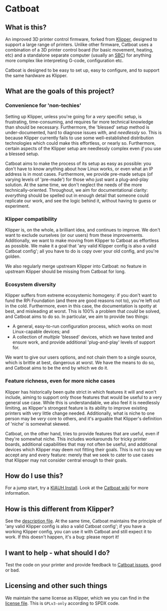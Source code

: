 # Catboat

## What is this?

An improved 3D printer control firmware, forked from
[Klipper](https://www.klipper3d.org), designed to support a large range of
printers. Unlike other firmware, Catboat uses a combination of a 3D printer
control board (for basic movement, heating, etc) and a standalone separate
computer (usually an [SBC](https://en.wikipedia.org/wiki/Single-board_computer))
for anything more complex like interpreting G-code, configuration etc.

Catboat is designed to be easy to set up, easy to configure, and to support the
same hardware as Klipper.

## What are the goals of this project?

### Convenience for 'non-techies'

Setting up Klipper, unless you're going for a _very_ specific setup, is
frustrating, time-consuming, and requires far more technical knowledge than
should be necessary. Furthermore, the 'blessed' setup method is
under-documented, hard to diagnose issues with, and _needlessly_ so. This is
because Klipper currently fails to use some well-established distribution
technologies which could make this effortless, or nearly so. Furthermore,
certain aspects of the Klipper setup are needlessly complex even _if_ you use a
blessed setup.

Catboat aims to make the process of its setup as easy as possible: you don't
have to know anything about how Linux works, or even what an IP address is in
most cases. Furthermore, we provide pre-made setups (of varying levels of
'pre-made') for those who just want a plug-and-play solution. At the same time,
we don't neglect the needs of the more technically-oriented. Throughout, we aim
for documentational clarity: _everything_ should be spelled out in enough detail
that someone could replicate our work, and see the logic behind it, without
having to guess or experiment.

### Klipper compatibility

Klipper is, on the whole, a brilliant idea, and continues to improve. We don't
want to exclude ourselves (or our users) from these improvements. Additionally,
we want to make moving from Klipper to Catboat as effortless as possible. We
make it a goal that 'any valid Klipper config is also a valid Catboat config';
all you have to do is copy over your old config, and you're golden.

We also regularly merge upstream Klipper into Catboat: no feature in upstream
Klipper should be missing from Catboat for long.

### Ecosystem diversity

Klipper suffers from extreme ecosystemic homogeny: if you don't want to fund the
RPi Foundation (and there are good reasons not to), you're left out in the cold.
Furthermore, even in this case, the documentation is spotty at best, and
misleading at worst. This is 100% a problem that _could_ be solved, and Catboat
aims to do so. In particular, we aim to provide two things:

* A general, easy-to-run configuration process, which works on most
  Linux-capable devices; and
* A collection of _multiple_ 'blessed' devices, which we have tested and ensure
  work, and provide additional 'plug-and-play' levels of support for.

We want to give our users options, and not chain them to a single source, which
is brittle at best, dangerous at worst. We have the means to do so, and Catboat
aims to be the end by which we do it.

### Feature richness, even for more niche cases

Klipper has historically been quite strict in which features it will and won't
include, aiming to support only those features that would be useful to a very
general use case. While this is understandable, we also feel it is needlessly
limiting, as Klipper's strongest feature is its ability to improve existing
printers with very little change needed. Additionally, what is niche to one
person may be _very_ core to others, and it's arguable that Klipper's definition
of 'niche' is somewhat skewed.

Catboat, on the other hand, tries to provide features that are useful, even if
they're somewhat niche. This includes workarounds for tricky printer boards,
additional capabilities that may not often be useful, and additional devices
which Klipper may deem not fitting their goals. This is not to say we accept any
and every feature: merely that we seek to cater to use cases that Klipper may
not consider central enough to their goals.

## How do I use this?

For a jump start, try a [KIAUH Install](https://github.com/printers-for-people/catboat/wiki/KIAUH-Install). Look at the [Catboat wiki](https://github.com/printers-for-people/catboat/wiki) for more information.

## How is this different from Klipper?

See the [description file](KLIPPER_DIFF). At the same time, Catboat maintains
the principle of 'any valid Klipper config is also a valid Catboat config'; if
you have a working Klipper config, you can use it with Catboat and still expect
it to work. If this doesn't happen, it's a bug: please report it!

## I want to help - what should I do?

Test the code on your printer and provide feedback to [Catboat issues](https://github.com/printers-for-people/catboat/issues), good or bad.

## Licensing and other such things

We maintain the same license as Klipper, which we you can find in the [license
file](COPYING). This is `GPLv3-only` according to SPDX code. 
